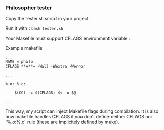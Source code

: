 ### Philosopher tester

Copy the tester.sh script in your project.

Run it with :
``bash tester.sh``

Your Makefile must support CFLAGS environment variable :


Example makefile
```
...
NAME = philo
CFLAGS **+**= -Wall -Wextra -Werror

...

%.o: %.c:

	$(CC) -c $(CFLAGS) $< -o $@

...
```


This way, my script can inject Makefile flags during compilation.
It is also how makefile handles CFLAGS if you don't define neither CFLAGS nor '%.o:%.c' rule (these are implicitely defined by make).
